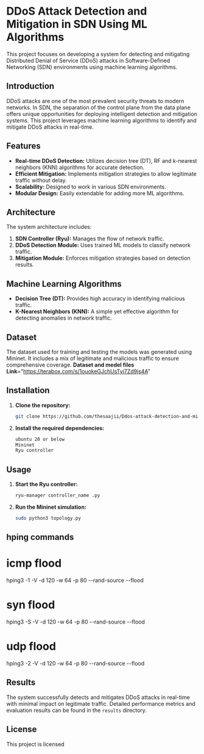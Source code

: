 
# DDoS Attack Detection and Mitigation in SDN Using ML Algorithms

This project focuses on developing a system for detecting and mitigating Distributed Denial of Service (DDoS) attacks in Software-Defined Networking (SDN) environments using machine learning algorithms.

## Introduction

DDoS attacks are one of the most prevalent security threats to modern networks. In SDN, the separation of the control plane from the data plane offers unique opportunities for deploying intelligent detection and mitigation systems. This project leverages machine learning algorithms to identify and mitigate DDoS attacks in real-time.

## Features

- **Real-time DDoS Detection:** Utilizes decision tree (DT), RF and k-nearest neighbors (KNN) algorithms for accurate detection.
- **Efficient Mitigation:** Implements mitigation strategies to allow legitimate traffic without delay.
- **Scalability:** Designed to work in various SDN environments.
- **Modular Design:** Easily extendable for adding more ML algorithms.

## Architecture

The system architecture includes:

1. **SDN Controller (Ryu):** Manages the flow of network traffic.
2. **DDoS Detection Module:** Uses trained ML models to classify network traffic.
3. **Mitigation Module:** Enforces mitigation strategies based on detection results.

## Machine Learning Algorithms

- **Decision Tree (DT):** Provides high accuracy in identifying malicious traffic.
- **K-Nearest Neighbors (KNN):** A simple yet effective algorithm for detecting anomalies in network traffic.

## Dataset

The dataset used for training and testing the models was generated using Mininet. It includes a mix of legitimate and malicious traffic to ensure comprehensive coverage.
**Dataset and medel files**
**Link**="https://terabox.com/s/1ouokeGJchUsTyi7Zd9js4A"

## Installation

1. **Clone the repository:**
   ```bash
   git clone https://github.com/thesaajii/Ddos-attack-detection-and-mitigation-using-ML.git
   ```
2. **Install the required dependencies:**
   ```bash
   ubuntu 20 or below
   Mininet
   Ryu controller
   
   ```

## Usage

1. **Start the Ryu controller:**
   ```bash
   ryu-manager controller_name .py
   ```
2. **Run the Mininet simulation:**
   ```bash
   sudo python3 topology.py
   ```
## hping commands
# icmp flood
hping3 -1 -V -d 120 -w 64 -p 80 --rand-source --flood
# syn flood
hping3 -S -V -d 120 -w 64 -p 80 --rand-source --flood
# udp flood
hping3 -2 -V -d 120 -w 64 -p 80 --rand-source --flood

## Results

The system successfully detects and mitigates DDoS attacks in real-time with minimal impact on legitimate traffic. Detailed performance metrics and evaluation results can be found in the `results` directory.

## License

This project is licensed 
